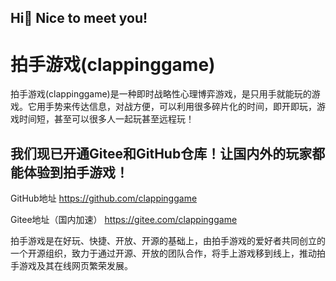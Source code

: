 ## Hi👋 Nice to meet you!
# 拍手游戏(clappinggame)
拍手游戏(clappinggame)是一种即时战略性心理博弈游戏，是只用手就能玩的游戏。它用手势来传达信息，对战方便，可以利用很多碎片化的时间，即开即玩，游戏时间短，甚至可以很多人一起玩甚至远程玩！

## 我们现已开通Gitee和GitHub仓库！让国内外的玩家都能体验到拍手游戏！

GitHub地址 https://github.com/clappinggame

Gitee地址（国内加速） https://gitee.com/clappinggame

拍手游戏是在好玩、快捷、开放、开源的基础上，由拍手游戏的爱好者共同创立的一个开源组织，致力于通过开源、开放的团队合作，将手上游戏移到线上，推动拍手游戏及其在线网页繁荣发展。
